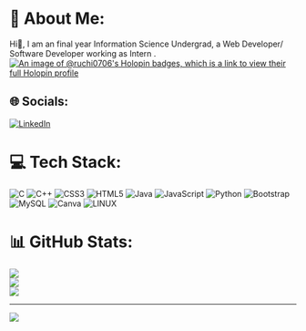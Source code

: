 # 💫 About Me:
Hi👋, I am an final year Information Science Undergrad, a Web Developer/ Software Developer working as Intern . 
[![An image of @ruchi0706's Holopin badges, which is a link to view their full Holopin profile](https://holopin.me/ruchi0706)](https://holopin.io/@ruchi0706)

## 🌐 Socials:
[![LinkedIn](https://img.shields.io/badge/LinkedIn-%230077B5.svg?logo=linkedin&logoColor=white)](https://linkedin.com/in/ruchi1706) 

# 💻 Tech Stack:
![C](https://img.shields.io/badge/c-%2300599C.svg?style=plastic&logo=c&logoColor=white) ![C++](https://img.shields.io/badge/c++-%2300599C.svg?style=plastic&logo=c%2B%2B&logoColor=white) ![CSS3](https://img.shields.io/badge/css3-%231572B6.svg?style=plastic&logo=css3&logoColor=white) ![HTML5](https://img.shields.io/badge/html5-%23E34F26.svg?style=plastic&logo=html5&logoColor=white) ![Java](https://img.shields.io/badge/java-%23ED8B00.svg?style=plastic&logo=java&logoColor=white) ![JavaScript](https://img.shields.io/badge/javascript-%23323330.svg?style=plastic&logo=javascript&logoColor=%23F7DF1E) ![Python](https://img.shields.io/badge/python-3670A0?style=plastic&logo=python&logoColor=ffdd54) ![Bootstrap](https://img.shields.io/badge/bootstrap-%23563D7C.svg?style=plastic&logo=bootstrap&logoColor=white) ![MySQL](https://img.shields.io/badge/mysql-%2300f.svg?style=plastic&logo=mysql&logoColor=white) ![Canva](https://img.shields.io/badge/Canva-%2300C4CC.svg?style=plastic&logo=Canva&logoColor=white) ![LINUX](https://img.shields.io/badge/Linux-FCC624?style=plastic&logo=linux&logoColor=black)
# 📊 GitHub Stats:
![](https://github-readme-stats.vercel.app/api?username=Ruchi0706&theme=dracula&hide_border=false&include_all_commits=false&count_private=false)<br/>
![](https://github-readme-streak-stats.herokuapp.com/?user=Ruchi0706&theme=dracula&hide_border=false)<br/>
![](https://github-readme-stats.vercel.app/api/top-langs/?username=Ruchi0706&theme=dracula&hide_border=false&include_all_commits=false&count_private=false&layout=compact)

---
[![](https://visitcount.itsvg.in/api?id=Ruchi0706&icon=0&color=0)](https://visitcount.itsvg.in)

<!-- Proudly created with GPRM ( https://gprm.itsvg.in ) -->
